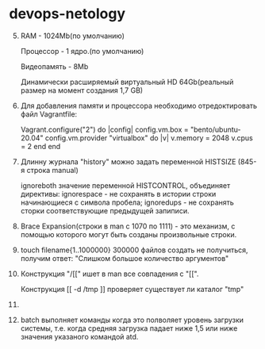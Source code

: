 # devops-netology

5. RAM - 1024Mb(по умолчанию)

   Процессор - 1 ядро.(по умолчанию)

   Видеопамять - 8Mb
   
   Динамически расширяемый виртуальный HD 64Gb(реальный размер на момент создания 1,7 GB)


6. Для добавления памяти и процессора необходимо отредоктировать файл Vagrantfile:

	Vagrant.configure("2") do |config|
	    config.vm.box = "bento/ubuntu-20.04"
	    config.vm.provider "virtualbox" do |v|
	        v.memory = 2048
	        v.cpus = 2
	    end
	end 



8. Длинну журнала "history" можно задать переменной HISTSIZE (845-я строка manual)

   ignoreboth значение переменной HISTCONTROL, объединяет директивы:
	ignorespace - не сохранять в истории строки начинающиеся с символа пробела;
	ignoredups - не сохранять сторки соответствующие предыдущей запиписи.

9. Brace Expansion(строки в man c 1070 по 1111) - это механизм, с помощью которого могут быть созданы произвольные строки.

10. touch filename{1..1000000} 300000 файлов создать не получиться, получим ответ: "Слишком большое количество аргументов"

11. Конструкция "/\[\[" ишет в man все совпадения с "[[".

    Конструкция [[ -d /tmp ]] проверяет существует ли каталог "tmp"

12.

13. batch выполняет команды когда это полволяет уровень загрузки системы, т.е. когда средняя загрузка падает ниже 1,5
    или ниже значения указаного командой atd. 
    

